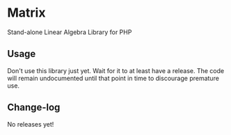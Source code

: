 # Matrix

Stand-alone Linear Algebra Library for PHP

## Usage

Don't use this library just yet. Wait for it to at least have a release. The code
will remain undocumented until that point in time to discourage premature use.

## Change-log

No releases yet! 